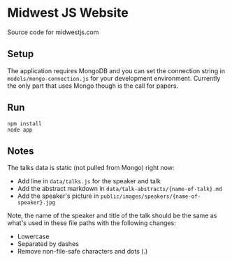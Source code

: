 Midwest JS Website
==================

Source code for midwestjs.com

Setup
-----
The application requires MongoDB and you can set the connection string in `models/mongo-connection.js` for your development environment. Currently the only part that uses Mongo though is the call for papers.

Run
---

```
npm install
node app
```

Notes
-----
The talks data is static (not pulled from Mongo) right now:

- Add line in `data/talks.js` for the speaker and talk
- Add the abstract markdown in `data/talk-abstracts/{name-of-talk}.md`
- Add the speaker's picture in `public/images/speakers/{name-of-speaker}.jpg`

Note, the name of the speaker and title of the talk should be the same as what's used in these file paths with the following changes:

- Lowercase
- Separated by dashes
- Remove non-file-safe characters and dots (.)
